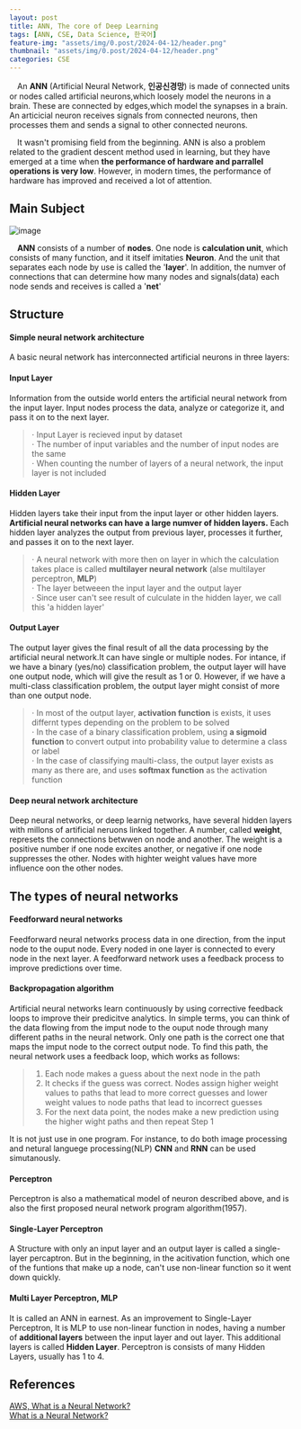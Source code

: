 ```yaml
---
layout: post
title: ANN, The core of Deep Learning
tags: [ANN, CSE, Data Science, 한국어]
feature-img: "assets/img/0.post/2024-04-12/header.png"
thumbnail: "assets/img/0.post/2024-04-12/header.png"
categories: CSE
---
```


&emsp;An **ANN** (Artificial Neural Network, **인공신경망**) is made of connected units or nodes called artificial neurons,which loosely model the neurons in a brain. These are connected by edges,which model the synapses in a brain. An articicial neuron receives signals from connected neurons, then processes them and sends a signal to other connected neurons.

&emsp;It wasn't promising field from the beginning. ANN is also a problem related to the gradient descent method used in learning, but they have emerged at a time when **the performance of hardware and parrallel operations is very low**. However, in modern times, the performance of hardware has improved and received a lot of attention.

## Main Subject

![image](https://github.com/KoderWiki/koderwiki.github.io/assets/153072257/136be932-a3c7-4bb6-8e2a-b32a14db6b23)

&emsp;**ANN** consists of a number of **nodes**. One node is **calculation unit**, which consists of many function, and it itself imitaties **Neuron**. And the unit that separates each node by use is called the '**layer**'. In addition, the numver of connections that can determine how many nodes and signals(data) each node sends and receives is called a '**net**'

## Structure

#### Simple neural network architecture

A basic neural network has interconnected artificial neurons in three layers:

#### Input Layer

Information from the outside world enters the artificial neural network from the input layer. Input nodes process the data, analyze or categorize it, and pass it on to the next layer.

> ⋅ Input Layer is recieved input by dataset <br>
> ⋅ The number of input variables and the number of input nodes are the same <br>
> ⋅ When counting the number of layers of a neural network, the input layer is not included <br>

#### Hidden Layer

Hidden layers take their input from the input layer or other hidden layers. **Artificial neural networks can have a large numver of hidden layers.** Each hidden layer analyzes the output from previous layer, processes it further, and passes it on to the next layer.

> ⋅ A neural network with more then on layer in which the calculation takes place is called **multilayer neural network** (alse multilayer perceptron, **MLP**) <br>
> ⋅ The layer betweeen the input layer and the output layer <br>
> ⋅ Since user can't see result of culculate in the hidden layer, we call this 'a hidden layer' <br>

#### Output Layer

The output layer gives the final result of all the data processing by the artificial neural network.It can have single or multiple nodes. For intance, if we have a binary (yes/no) classification problem, the output layer will have one output node, which will give the result as 1 or 0. However, if we have a multi-class classification problem, the output layer might consist of more than one output node.

> ⋅ In most of the output layer, **activation function** is exists, it uses differnt types depending on the problem to be solved <br>
> ⋅ In the case of a binary classification problem, using **a sigmoid function** to convert output into probability value to determine a class or label <br>
> ⋅ In the case of classifying maulti-class, the output layer exists as many as there are, and uses **softmax function** as the activation function

#### Deep neural network architecture

Deep neural networks, or deep learnig networks, have several hidden layers with millons of artificial neruons linked together. A number, called **weight**, represets the connections betwwen on node and another. The weight is a positive number if one node excites another, or negative if one node suppresses the other. Nodes with highter weight values have more influence oon the other nodes.

## The types of neural networks

#### Feedforward neural networks

Feedforward neural networks process data in one direction, from the input node to the ouput node. Every noded in one layer is connected to every node in the next layer. A feedforward network uses a feedback process to improve predictions over time.

#### Backpropagation algorithm

Artificial neural networks learn continuously by using corrective feedback loops to improve their predicitve analytics. In simple terms, you can think of the data flowing from the imput node to the ouput node through many different paths in the neural network. Only one path is the correct one that maps the imput node to the correct output node. To find this path, the neural network uses a feedback loop, which works as follows:

> 1. Each node makes a guess about the next node in the path
> 2. It checks if the guess was correct. Nodes assign higher weight values to paths that lead to more correct guesses and lower weight values to node paths that lead to incorrect guesses
> 3. For the next data point, the nodes make a new prediction using the higher wight paths and then repeat Step 1

It is not just use in one program. For instance, to do both image processing and netural languege processing(NLP) **CNN** and **RNN** can be used simutanously.

#### Perceptron

Perceptron is also a mathematical model of neuron described above, and is also the first proposed neural network program algorithm(1957).

#### Single-Layer Perceptron

A Structure with only an input layer and an output layer is called a single-layer percaptron. But in the beginning, in the acitivation function, which one of the funtions that make up a node, can't use non-linear function so it went down quickly.

#### Multi Layer Perceptron, MLP

It is called an ANN in earnest. As an improvement to Single-Layer Perceptron, It is MLP to use non-linear function in nodes, having a number of **additional layers** between the input layer and out layer. This additional layers is called **Hidden Layer**. Perceptron is consists of many Hidden Layers, usually has 1 to 4.



## References

[AWS, What is a Neural Network?](https://aws.amazon.com/what-is/neural-network/?nc1=h_ls) <br>
[What is a Neural Network?](https://www.ibm.com/kr-ko/topics/neural-networks) <br>
















